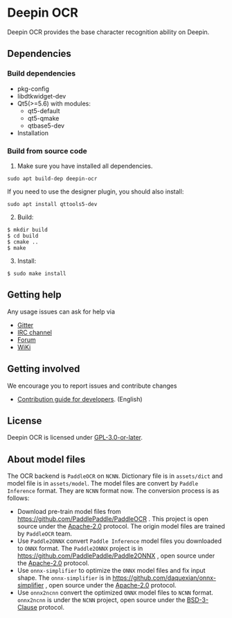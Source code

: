 # Deepin OCR

Deepin OCR provides the base character recognition ability on Deepin.

## Dependencies

### Build dependencies

* pkg-config
* libdtkwidget-dev
* Qt5(>=5.6) with modules:
  * qt5-default
  * qt5-qmake
  * qtbase5-dev
* Installation

### Build from source code

1. Make sure you have installed all dependencies.
````
sudo apt build-dep deepin-ocr
````
If you need to use the designer plugin, you should also install:
````
sudo apt install qttools5-dev
````
2. Build:

````
$ mkdir build
$ cd build
$ cmake ..
$ make
````

3. Install:

````
$ sudo make install
````

## Getting help

Any usage issues can ask for help via

* [Gitter](https://gitter.im/orgs/linuxdeepin/rooms)
* [IRC channel](https://webchat.freenode.net/?channels=deepin)
* [Forum](https://bbs.deepin.org)
* [WiKi](https://wiki.deepin.org/)

## Getting involved

We encourage you to report issues and contribute changes

* [Contribution guide for developers](https://github.com/linuxdeepin/developer-center/wiki/Contribution-Guidelines-for-Developers-en). (English)

## License

Deepin OCR is licensed under [GPL-3.0-or-later](LICENSE).

## About model files

The OCR backend is `PaddleOCR` on `NCNN`. Dictionary file is in `assets/dict` and model file is in `assets/model`. The model files are convert by `Paddle Inference` format. They are `NCNN` format now. The conversion process is as follows: 

- Download pre-train model files from https://github.com/PaddlePaddle/PaddleOCR . This project is open source under the [Apache-2.0](LICENSES/Apache-2.0.txt) protocol. The origin model files are trained by `PaddleOCR` team.
- Use `Paddle2ONNX` convert `Paddle Inference` model files you downloaded to `ONNX` format. The `Paddle2ONNX` project is in https://github.com/PaddlePaddle/Paddle2ONNX , open source under the [Apache-2.0](LICENSES/Apache-2.0.txt) protocol.
- Use `onnx-simplifier` to optimize the `ONNX` model files and fix input shape. The `onnx-simplifier` is in https://github.com/daquexian/onnx-simplifier , open source under the [Apache-2.0](LICENSES/Apache-2.0.txt) protocol.
- Use `onnx2ncnn` convert the optimized `ONNX` model files to `NCNN` format. `onnx2ncnn` is under the `NCNN` project, open source under the [BSD-3-Clause](LICENSES/BSD-3-Clause.txt) protocol.
